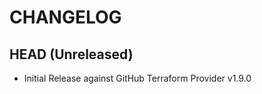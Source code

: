 CHANGELOG
=========

## HEAD (Unreleased)
* Initial Release against GitHub Terraform Provider v1.9.0

